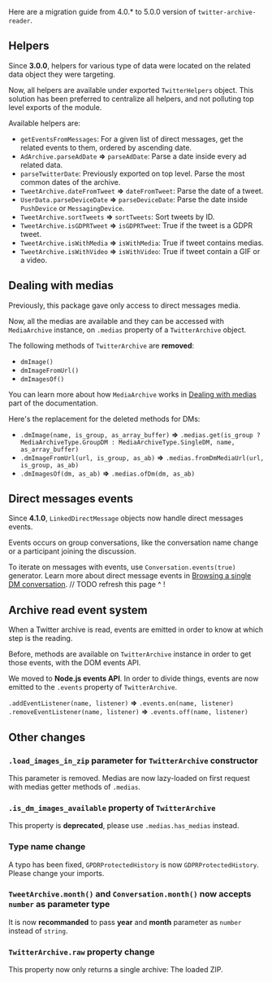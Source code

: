 Here are a migration guide from 4.0.* to 5.0.0 version of `twitter-archive-reader`.


## Helpers

Since **3.0.0**, helpers for various type of data were located on the related data object they were targeting.

Now, all helpers are available under exported `TwitterHelpers` object. This solution has been preferred to
centralize all helpers, and not polluting top level exports of the module.

Available helpers are:

- `getEventsFromMessages`: For a given list of direct messages, get the related events to them, ordered by ascending date.
- `AdArchive.parseAdDate` **=>** `parseAdDate`: Parse a date inside every ad related data.
- `parseTwitterDate`: Previously exported on top level. Parse the most common dates of the archive.
- `TweetArchive.dateFromTweet` **=>** `dateFromTweet`: Parse the date of a tweet.
- `UserData.parseDeviceDate` **=>** `parseDeviceDate`: Parse the date inside `PushDevice` or `MessagingDevice`.
- `TweetArchive.sortTweets` **=>** `sortTweets`: Sort tweets by ID.
- `TweetArchive.isGDPRTweet` **=>** `isGDPRTweet`: True if the tweet is a GDPR tweet.
- `TweetArchive.isWithMedia` **=>** `isWithMedia`: True if tweet contains medias.
- `TweetArchive.isWithVideo` **=>** `isWithVideo`: True if tweet contain a GIF or a video.


## Dealing with medias

Previously, this package gave only access to direct messages media.

Now, all the medias are available and they can be accessed with `MediaArchive` instance, on `.medias` property of a `TwitterArchive` object.

The following methods of `TwitterArchive` are **removed**:
- `dmImage()`
- `dmImageFromUrl()`
- `dmImagesOf()`

You can learn more about how `MediaArchive` works in [Dealing with medias](./Dealing-with-medias) part of the documentation.

Here's the replacement for the deleted methods for DMs:
- `.dmImage(name, is_group, as_array_buffer)` **=>** `.medias.get(is_group ? MediaArchiveType.GroupDM : MediaArchiveType.SingleDM, name, as_array_buffer)`
- `.dmImageFromUrl(url, is_group, as_ab)` **=>** `.medias.fromDmMediaUrl(url, is_group, as_ab)`
- `.dmImagesOf(dm, as_ab)` **=>** `.medias.ofDm(dm, as_ab)`


## Direct messages events

Since **4.1.0**, `LinkedDirectMessage` objects now handle direct messages events.

Events occurs on group conversations, like the conversation name change or a participant joining the discussion.

To iterate on messages with events, use `Conversation.events(true)` generator.
Learn more about direct message events in 
[Browsing a single DM conversation](./Browsing-a-single-DM-conversation).
// TODO refresh this page ^ !


## Archive read event system

When a Twitter archive is read, events are emitted in order to know at which step is the reading.

Before, methods are available on `TwitterArchive` instance in order to get those events, with the DOM events API.

We moved to **Node.js events API**. In order to divide things, events are now emitted to the `.events` property of `TwitterArchive`.

`.addEventListener(name, listener)` **=>** `.events.on(name, listener)`
`.removeEventListener(name, listener)` **=>** `.events.off(name, listener)`

## Other changes

### `.load_images_in_zip` parameter for `TwitterArchive` constructor

This parameter is removed. Medias are now lazy-loaded on first request with medias getter methods of `.medias`.

### `.is_dm_images_available` property of `TwitterArchive`

This property is **deprecated**, please use `.medias.has_medias` instead.

### Type name change

A typo has been fixed, `GPDRProtectedHistory` is now `GDPRProtectedHistory`. Please change your imports.

### `TweetArchive.month()` and `Conversation.month()` now accepts `number` as parameter type

It is now **recommanded** to pass **year** and **month** parameter as `number` instead of `string`.

### `TwitterArchive.raw` property change

This property now only returns a single archive: The loaded ZIP.

